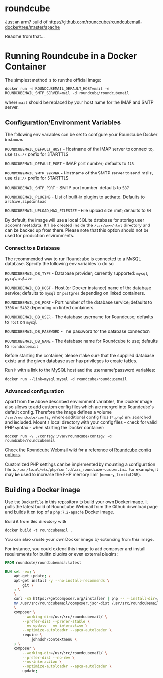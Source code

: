 # roundcube

Just an arm7 build of https://github.com/roundcube/roundcubemail-docker/tree/master/apache

Readme from that...

# Running Roundcube in a Docker Container

The simplest method is to run the official image:

```
docker run -e ROUNDCUBEMAIL_DEFAULT_HOST=mail -e ROUNDCUBEMAIL_SMTP_SERVER=mail -d roundcube/roundcubemail
```

where `mail` should be replaced by your host name for the IMAP and SMTP server.

## Configuration/Environment Variables

The following env variables can be set to configure your Roundcube Docker instance:

`ROUNDCUBEMAIL_DEFAULT_HOST` - Hostname of the IMAP server to connect to, use `tls://` prefix for STARTTLS

`ROUNDCUBEMAIL_DEFAULT_PORT` - IMAP port number; defaults to `143`

`ROUNDCUBEMAIL_SMTP_SERVER` - Hostname of the SMTP server to send mails, use `tls://` prefix for STARTTLS

`ROUNDCUBEMAIL_SMTP_PORT`  - SMTP port number; defaults to `587`

`ROUNDCUBEMAIL_PLUGINS` - List of built-in plugins to activate. Defaults to `archive,zipdownload`

`ROUNDCUBEMAIL_UPLOAD_MAX_FILESIZE` - File upload size limit; defaults to `5M`

By default, the image will use a local SQLite database for storing user account metadata.
It'll be created inside the `/var/www/html` directory and can be backed up from there. Please note that
this option should not be used for production environments.

### Connect to a Database

The recommended way to run Roundcube is connected to a MySQL database. Specify the following env variables to do so:

`ROUNDCUBEMAIL_DB_TYPE` - Database provider; currently supported: `mysql`, `pgsql`, `sqlite`

`ROUNDCUBEMAIL_DB_HOST` - Host (or Docker instance) name of the database service; defaults to `mysql` or `postgres` depending on linked containers.

`ROUNDCUBEMAIL_DB_PORT` - Port number of the database service; defaults to `3306` or `5432` depending on linked containers.

`ROUNDCUBEMAIL_DB_USER` - The database username for Roundcube; defaults to `root` on `mysql`

`ROUNDCUBEMAIL_DB_PASSWORD` - The password for the database connection

`ROUNDCUBEMAIL_DB_NAME` - The database name for Roundcube to use; defaults to `roundcubemail`

Before starting the container, please make sure that the supplied database exists and the given database user
has privileges to create tables.

Run it with a link to the MySQL host and the username/password variables:

```
docker run --link=mysql:mysql -d roundcube/roundcubemail
```

### Advanced configuration

Apart from the above described environment variables, the Docker image also allows to add custom config files
which are merged into Roundcube's default config. Therefore the image defines a volume `/var/roundcube/config`
where additional config files (`*.php`) are searched and included. Mount a local directory with your config
files - check for valid PHP syntax - when starting the Docker container:

```
docker run -v ./config/:/var/roundcube/config/ -d roundcube/roundcubemail
```

Check the Roundcube Webmail wiki for a reference of [Roundcube config options](https://github.com/roundcube/roundcubemail/wiki/Configuration).

Customized PHP settings can be implemented by mounting a configuration file to `/usr/local/etc/php/conf.d/zzz_roundcube-custom.ini`.
For example, it may be used to increase the PHP memory limit (`memory_limit=128M`).

## Building a Docker image

Use the `Dockerfile` in this repository to build your own Docker image.
It pulls the latest build of Roundcube Webmail from the Github download page and builds it on top of a `php:7.2-apache` Docker image.

Build it from this directory with

```
docker build -t roundcubemail .
```

You can also create your own Docker image by extending from this image.

For instance, you could extend this image to add composer and install requirements for builtin plugins or even external plugins:
```Dockerfile
FROM roundcube/roundcubemail:latest

RUN set -ex; \
    apt-get update; \
    apt-get install -y --no-install-recommends \
        git \
    ; \
    \
    curl -sS https://getcomposer.org/installer | php -- --install-dir=/usr/bin --filename=composer; \
    mv /usr/src/roundcubemail/composer.json-dist /usr/src/roundcubemail/composer.json; \
    \
    composer \
        --working-dir=/usr/src/roundcubemail/ \
        --prefer-dist --prefer-stable \
        --no-update --no-interaction \
        --optimize-autoloader --apcu-autoloader \
        require \
            johndoh/contextmenu \
    ; \
    composer \
        --working-dir=/usr/src/roundcubemail/ \
        --prefer-dist --no-dev \
        --no-interaction \
        --optimize-autoloader --apcu-autoloader \
        update;

```

